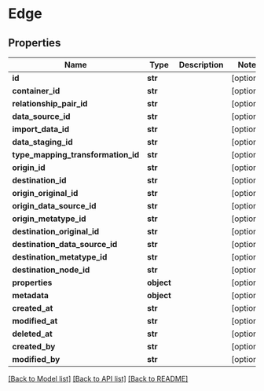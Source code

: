 # Edge

## Properties
Name | Type | Description | Notes
------------ | ------------- | ------------- | -------------
**id** | **str** |  | [optional] 
**container_id** | **str** |  | [optional] 
**relationship_pair_id** | **str** |  | [optional] 
**data_source_id** | **str** |  | [optional] 
**import_data_id** | **str** |  | [optional] 
**data_staging_id** | **str** |  | [optional] 
**type_mapping_transformation_id** | **str** |  | [optional] 
**origin_id** | **str** |  | [optional] 
**destination_id** | **str** |  | [optional] 
**origin_original_id** | **str** |  | [optional] 
**origin_data_source_id** | **str** |  | [optional] 
**origin_metatype_id** | **str** |  | [optional] 
**destination_original_id** | **str** |  | [optional] 
**destination_data_source_id** | **str** |  | [optional] 
**destination_metatype_id** | **str** |  | [optional] 
**destination_node_id** | **str** |  | [optional] 
**properties** | **object** |  | [optional] 
**metadata** | **object** |  | [optional] 
**created_at** | **str** |  | [optional] 
**modified_at** | **str** |  | [optional] 
**deleted_at** | **str** |  | [optional] 
**created_by** | **str** |  | [optional] 
**modified_by** | **str** |  | [optional] 

[[Back to Model list]](../README.md#documentation-for-models) [[Back to API list]](../README.md#documentation-for-api-endpoints) [[Back to README]](../README.md)

